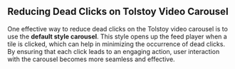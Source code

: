 ## Reducing Dead Clicks on Tolstoy Video Carousel

One effective way to reduce dead clicks on the Tolstoy video carousel is to use the **default style carousel**. This style opens up the feed player when a tile is clicked, which can help in minimizing the occurrence of dead clicks. By ensuring that each click leads to an engaging action, user interaction with the carousel becomes more seamless and effective.